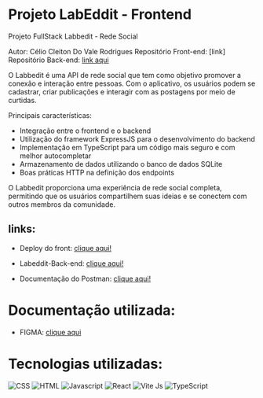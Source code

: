 # Projeto LabEddit - Frontend

Projeto FullStack Labbedit - Rede Social

Autor: Célio Cleiton Do Vale Rodrigues
Repositório Front-end: [link]
Repositório Back-end: [link aqui](https://apilabeddit-6l24.onrender.com)

O Labbedit é uma API de rede social que tem como objetivo promover a conexão e interação entre pessoas. Com o aplicativo, os usuários podem se cadastrar, criar publicações e interagir com as postagens por meio de curtidas.

Principais características:
- Integração entre o frontend e o backend
- Utilização do framework ExpressJS para o desenvolvimento do backend
- Implementação em TypeScript para um código mais seguro e com melhor autocompletar
- Armazenamento de dados utilizando o banco de dados SQLite
- Boas práticas HTTP na definição dos endpoints

O Labbedit proporciona uma experiência de rede social completa, permitindo que os usuários compartilhem suas ideias e se conectem com outros membros da comunidade.

## links:

- Deploy do front: [clique aqui!](https://cleiton-projeto-labeddit.surge.sh/)

- Labeddit-Back-end: [clique aqui!](https://apilabeddit-6l24.onrender.com)

- Documentação do Postman: [clique aqui!](https://documenter.getpostman.com/view/24823231/2s946h7rTT)

# Documentação utilizada:

- FIGMA: [clique aqui](https://www.figma.com/file/Byakv89sjTqI6NG2NRAAKJ/Projeto-Integrador-Labeddit?node-id=0%3A1&t=haX9j5M0lHbjWnAr-0)

# Tecnologias utilizadas:

![CSS](https://img.shields.io/badge/CSS3-1572B6?style=for-the-badge&logo=css3&logoColor=white)
![HTML](https://img.shields.io/badge/HTML5-E34F26?style=for-the-badge&logo=html5&logoColor=white)
![Javascript](https://img.shields.io/badge/JavaScript-323330?style=for-the-badge&logo=javascript&logoColor=F7DF1E)
![React](https://img.shields.io/badge/React-20232A?style=for-the-badge&logo=react&logoColor=61DAFB)
![Vite Js](https://img.shields.io/badge/Vite_JS-222222?style=for-the-badge&logo=vite&logoColor=41B883)
![TypeScript](https://img.shields.io/badge/TypeScript-3178C6?style=for-the-badge&logo=typescript&logoColor=white)